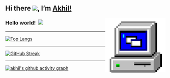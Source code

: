 ## Hi there <img src="https://github.com/TheDudeThatCode/TheDudeThatCode/blob/master/Assets/Hi.gif" width="29px">, I’m [Akhil!](https://github.com/akhil4898) 



<img align="right" alt="PC GIF" src="https://github.com/TheDudeThatCode/TheDudeThatCode/blob/master/Assets/PC.gif" width="190" />

###  **Hello world!** &nbsp;<img src="https://github.com/TheDudeThatCode/TheDudeThatCode/blob/master/Assets/Earth.gif" width="24px">

<!---
akhil4898/akhil4898 is a ✨ special ✨ repository because its `README.md` (this file) appears on your GitHub profile.
You can click the Preview link to take a look at your changes.
--->

<hr>

[![Top Langs](https://github-readme-stats.vercel.app/api/top-langs/?username=akhil4898&theme=dark&layout=compact&align=right&width=40%)](https://github.com/anuraghazra/github-readme-stats)


<hr>

<!-- ![Github stats](https://github-readme-stats.vercel.app/api?username=akhil4898)   -->

[![GitHub Streak](https://github-readme-streak-stats.herokuapp.com/?user=akhil4898&currStreakNum=2FD3EB&fire=pink&sideLabels=F00&theme=blux)](https://git.io/streak-stats)       

<hr>

[![akhil's github activity graph](https://activity-graph.herokuapp.com/graph?username=akhil4898&theme=react-dark)](https://github.com/akhil4898/github-readme-activity-graph)

 
